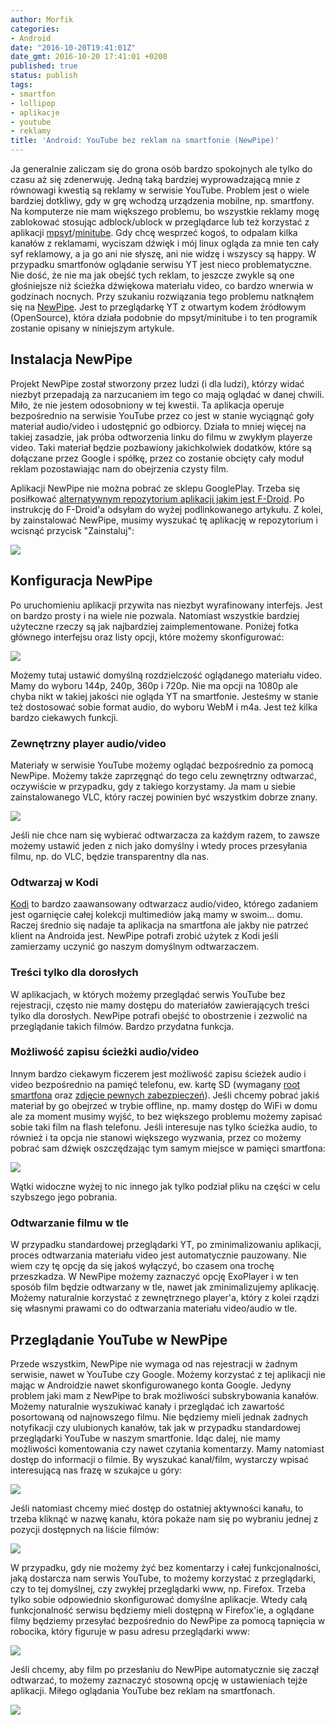 ```yaml
---
author: Morfik
categories:
- Android
date: "2016-10-20T19:41:01Z"
date_gmt: 2016-10-20 17:41:01 +0200
published: true
status: publish
tags:
- smartfon
- lollipop
- aplikacje
- youtube
- reklamy
title: 'Android: YouTube bez reklam na smartfonie (NewPipe)'
---
```


Ja generalnie zaliczam się do grona osób bardzo spokojnych ale tylko do czasu aż się zdenerwuję.
Jedną taką bardziej wyprowadzającą mnie z równowagi kwestią są reklamy w serwisie YouTube. Problem
jest o wiele bardziej dotkliwy, gdy w grę wchodzą urządzenia mobilne, np. smartfony. Na komputerze
nie mam większego problemu, bo wszystkie reklamy mogę zablokować stosując adblock/ublock w
przeglądarce lub też korzystać z aplikacji
[mpsyt](https://github.com/mps-youtube/mps-youtube)/[minitube](http://flavio.tordini.org/minitube).
Gdy chcę wesprzeć kogoś, to odpalam kilka kanałów z reklamami, wyciszam dźwięk i mój linux ogląda za
mnie ten cały syf reklamowy, a ja go ani nie słyszę, ani nie widzę i wszyscy są happy. W przypadku
smartfonów oglądanie serwisu YT jest nieco problematyczne. Nie dość, że nie ma jak obejść tych
reklam, to jeszcze zwykle są one głośniejsze niż ścieżka dźwiękowa materiału video, co bardzo
wnerwia w godzinach nocnych. Przy szukaniu rozwiązania tego problemu natknąłem się na
[NewPipe](https://github.com/TeamNewPipe/NewPipe). Jest to przeglądarkę YT z otwartym kodem
źródłowym (OpenSource), która działa podobnie do mpsyt/minitube i to ten programik zostanie
opisany w niniejszym artykule.

<!--more-->
## Instalacja NewPipe

Projekt NewPipe został stworzony przez ludzi (i dla ludzi), którzy widać niezbyt przepadają za
narzucaniem im tego co mają oglądać w danej chwili. Miło, że nie jestem odosobniony w tej kwestii.
Ta aplikacja operuje bezpośrednio na serwisie YouTube przez co jest w stanie wyciągnąć goły materiał
audio/video i udostępnić go odbiorcy. Działa to mniej więcej na takiej zasadzie, jak próba
odtworzenia linku do filmu w zwykłym playerze video. Taki materiał będzie pozbawiony jakichkolwiek
dodatków, które są dołączane przez Google i spółkę, przez co zostanie obcięty cały moduł reklam
pozostawiając nam do obejrzenia czysty film.

Aplikacji NewPipe nie można pobrać ze sklepu GooglePlay. Trzeba się posiłkować [alternatywnym
repozytorium aplikacji jakim jest
F-Droid](/post/android-repozytorium-aplikacji-opensource-f-droid/). Po instrukcję
do F-Droid'a odsyłam do wyżej podlinkowanego artykułu. Z kolei, by zainstalować NewPipe, musimy
wyszukać tę aplikację w repozytorium i wcisnąć przycisk
"Zainstaluj":

![](/img/2016/10/1.newpipe-instalacja-f-droid.png#huge)

## Konfiguracja NewPipe

Po uruchomieniu aplikacji przywita nas niezbyt wyrafinowany interfejs. Jest on bardzo prosty i na
wiele nie pozwala. Natomiast wszystkie bardziej użyteczne rzeczy są jak najbardziej
zaimplementowane. Poniżej fotka głównego interfejsu oraz listy opcji, które możemy skonfigurować:

![](/img/2016/10/2.newpipe-interfejs-opcje.png#huge)

Możemy tutaj ustawić domyślną rozdzielczość oglądanego materiału video. Mamy do wyboru 144p, 240p,
360p i 720p. Nie ma opcji na 1080p ale chyba nikt w takiej jakości nie ogląda YT na smartfonie.
Jesteśmy w stanie też dostosować sobie format audio, do wyboru WebM i m4a. Jest też kilka bardzo
ciekawych funkcji.

### Zewnętrzny player audio/video

Materiały w serwisie YouTube możemy oglądać bezpośrednio za pomocą NewPipe. Możemy także zaprzęgnąć
do tego celu zewnętrzny odtwarzać, oczywiście w przypadku, gdy z takiego korzystamy. Ja mam u siebie
zainstalowanego VLC, który raczej powinien być wszystkim dobrze znany.

![](/img/2016/10/3.newpipe-zewnetrzny-odtwarzacz-video.png#medium)

Jeśli nie chce nam się wybierać odtwarzacza za każdym razem, to zawsze możemy ustawić jeden z nich
jako domyślny i wtedy proces przesyłania filmu, np. do VLC, będzie transparentny dla nas.

### Odtwarzaj w Kodi

[Kodi](https://kodi.tv/) to bardzo zaawansowany odtwarzacz audio/video, którego zadaniem jest
ogarnięcie całej kolekcji multimediów jaką mamy w swoim... domu. Raczej średnio się nadaje ta
aplikacja na smartfona ale jakby nie patrzeć klient na Androida jest. NewPipe potrafi zrobić użytek
z Kodi jeśli zamierzamy uczynić go naszym domyślnym odtwarzaczem.

### Treści tylko dla dorosłych

W aplikacjach, w których możemy przeglądać serwis YouTube bez rejestracji, często nie mamy dostępu
do materiałów zawierających treści tylko dla dorosłych. NewPipe potrafi obejść to obostrzenie i
zezwolić na przeglądanie takich filmów. Bardzo przydatna funkcja.

### Możliwość zapisu ścieżki audio/video

Innym bardzo ciekawym ficzerem jest możliwość zapisu ścieżek audio i video bezpośrednio na pamięć
telefonu, ew. kartę SD (wymagany [root
smartfona](/post/android-root-smartfona-neffos-c5-od-tp-link/) oraz [zdjęcie
pewnych
zabezpieczeń](/post/android-brak-mozliwosci-zapisu-danych-na-karcie-sd-neffos-c5/)).
Jeśli chcemy pobrać jakiś materiał by go obejrzeć w trybie offline, np. mamy dostęp do WiFi w domu
ale za moment musimy wyjść, to bez większego problemu możemy zapisać sobie taki film na flash
telefonu. Jeśli interesuje nas tylko ścieżka audio, to również i ta opcja nie stanowi większego
wyzwania, przez co możemy pobrać sam dźwięk oszczędzając tym samym miejsce w pamięci smartfona:

![](/img/2016/10/4.newpipe-pobieranie-audio-video.png#big)

Wątki widoczne wyżej to nic innego jak tylko podział pliku na części w celu szybszego jego pobrania.

### Odtwarzanie filmu w tle

W przypadku standardowej przeglądarki YT, po zminimalizowaniu aplikacji, proces odtwarzania
materiału video jest automatycznie pauzowany. Nie wiem czy tę opcję da się jakoś wyłączyć, bo
czasem ona trochę przeszkadza. W NewPipe możemy zaznaczyć opcję ExoPlayer i w ten sposób film będzie
odtwarzany w tle, nawet jak zminimalizujemy aplikację. Możemy naturalnie korzystać z zewnętrznego
player'a, który z kolei rządzi się własnymi prawami co do odtwarzania materiału video/audio w tle.

## Przeglądanie YouTube w NewPipe

Przede wszystkim, NewPipe nie wymaga od nas rejestracji w żadnym serwisie, nawet w YouTube czy
Google. Możemy korzystać z tej aplikacji nie mając w Androidzie nawet skonfigurowanego konta Google.
Jedyny problem jaki mam z NewPipe to brak możliwości subskrybowania kanałów. Możemy naturalnie
wyszukiwać kanały i przeglądać ich zawartość posortowaną od najnowszego filmu. Nie będziemy mieli
jednak żadnych notyfikacji czy ulubionych kanałów, tak jak w przypadku standardowej przeglądarki
YouTube w naszym smartfonie. Idąc dalej, nie mamy możliwości komentowania czy nawet czytania
komentarzy. Mamy natomiast dostęp do informacji o filmie. By wyszukać kanał/film, wystarczy wpisać
interesującą nas frazę w szukajce u góry:

![](/img/2016/10/5.newpipe-funkcjonalnosc-youtube.png#big)

Jeśli natomiast chcemy mieć dostęp do ostatniej aktywności kanału, to trzeba kliknąć w nazwę kanału,
która pokaże nam się po wybraniu jednej z pozycji dostępnych na liście filmów:

![](/img/2016/10/6.newpipe-funkcjonalnosc-youtube.png#medium)

W przypadku, gdy nie możemy żyć bez komentarzy i całej funkcjonalności, jaką dostarcza nam serwis
YouTube, to możemy korzystać z przeglądarki, czy to tej domyślnej, czy zwykłej przeglądarki www, np.
Firefox. Trzeba tylko sobie odpowiednio skonfigurować domyślne aplikacje. Wtedy całą funkcjonalność
serwisu będziemy mieli dostępną w Firefox'ie, a oglądane filmy będziemy przesyłać bezpośrednio do
NewPipe za pomocą tapnięcia w robocika, który figuruje w pasu adresu przeglądarki www:

![](/img/2016/10/7.newpipe-youtube-firefox.png#medium)

Jeśli chcemy, aby film po przesłaniu do NewPipe automatycznie się zaczął odtwarzać, to możemy
zaznaczyć stosowną opcję w ustawieniach tejże aplikacji. Miłego oglądania YouTube bez reklam na
smartfonach.

![](/img/2016/10/8.newpipe-youtube-bez-reklam.png#big)

